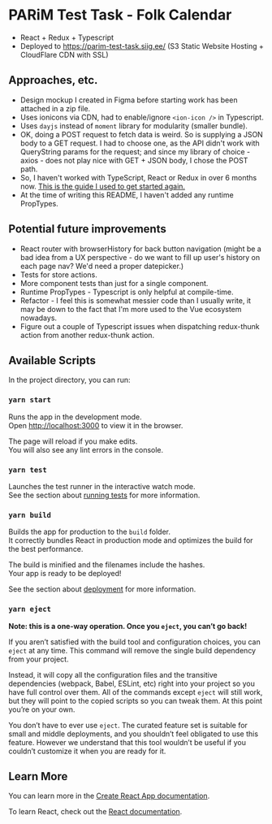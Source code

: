 # PARiM Test Task - Folk Calendar

* React + Redux + Typescript
* Deployed to https://parim-test-task.siig.ee/ (S3 Static Website Hosting + 
CloudFlare CDN with SSL)

## Approaches, etc.

* Design mockup I created in Figma before starting work has been attached in a
zip file. 
* Uses ionicons via CDN, had to enable/ignore `<ion-icon />` in Typescript.
* Uses `dayjs` instead of `moment` library for modularity (smaller bundle).
* OK, doing a POST request to fetch data is weird. So is supplying a JSON body
to a GET request. I had to choose one, as the API didn't work with QueryString
params for the request; and since my library of choice - axios - does not play
nice with GET + JSON body, I chose the POST path.
* So, I haven't worked with TypeScript, React or Redux in over 6 months now.
[This is the guide I used to get started again.](https://levelup.gitconnected.com/set-up-a-typescript-react-redux-project-35d65f14b869)
* At the time of writing this README, I haven't added any runtime PropTypes.

## Potential future improvements
* React router with browserHistory for back button navigation (might be a bad
idea from a UX perspective - do we want to fill up user's history on each page
nav? We'd need a proper datepicker.)
* Tests for store actions.
* More component tests than just for a single component.
* Runtime PropTypes - Typescript is only helpful at compile-time.
* Refactor - I feel this is somewhat messier code than I usually write,
it may be down to the fact that I'm more used to the Vue ecosystem nowadays.
* Figure out a couple of Typescript issues when dispatching redux-thunk
action from another redux-thunk action.

## Available Scripts

In the project directory, you can run:

### `yarn start`

Runs the app in the development mode.<br />
Open [http://localhost:3000](http://localhost:3000) to view it in the browser.

The page will reload if you make edits.<br />
You will also see any lint errors in the console.

### `yarn test`

Launches the test runner in the interactive watch mode.<br />
See the section about [running tests](https://facebook.github.io/create-react-app/docs/running-tests) for more information.

### `yarn build`

Builds the app for production to the `build` folder.<br />
It correctly bundles React in production mode and optimizes the build for the best performance.

The build is minified and the filenames include the hashes.<br />
Your app is ready to be deployed!

See the section about [deployment](https://facebook.github.io/create-react-app/docs/deployment) for more information.

### `yarn eject`

**Note: this is a one-way operation. Once you `eject`, you can’t go back!**

If you aren’t satisfied with the build tool and configuration choices, you can `eject` at any time. This command will remove the single build dependency from your project.

Instead, it will copy all the configuration files and the transitive dependencies (webpack, Babel, ESLint, etc) right into your project so you have full control over them. All of the commands except `eject` will still work, but they will point to the copied scripts so you can tweak them. At this point you’re on your own.

You don’t have to ever use `eject`. The curated feature set is suitable for small and middle deployments, and you shouldn’t feel obligated to use this feature. However we understand that this tool wouldn’t be useful if you couldn’t customize it when you are ready for it.

## Learn More

You can learn more in the [Create React App documentation](https://facebook.github.io/create-react-app/docs/getting-started).

To learn React, check out the [React documentation](https://reactjs.org/).
